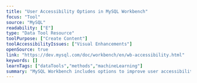 ```yaml
---
title: "User Accessibility Options in MySQL Workbench"
focus: "Tool"
source: "MySQL"
readability: ["E"]
type: "Data Tool Resource"
toolPurpose: ["Create Content"]
toolAccessibilityIssues: ["Visual Enhancements"]
openSource: true
link: "https://dev.mysql.com/doc/workbench/en/wb-accessibility.html"
keywords: []
learnTags: ["dataTools","methods","machineLearning"]
summary: "MySQL Workbench includes options to improve user accessibility that can be selected from the Workbench Preferences dialogue. "
---
```


